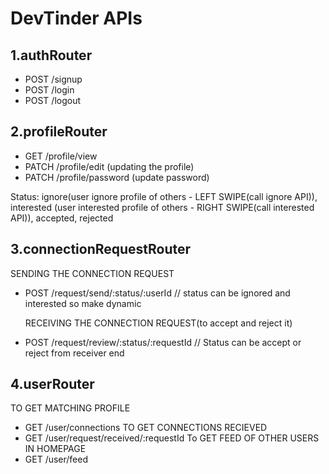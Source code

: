 # DevTinder APIs

## 1.authRouter

- POST /signup
- POST /login
- POST /logout

## 2.profileRouter

- GET /profile/view
- PATCH /profile/edit (updating the profile)
- PATCH /profile/password (update password)

Status: ignore(user ignore profile of others - LEFT SWIPE(call ignore API)), interested (user interested profile of others - RIGHT SWIPE(call interested API)), accepted, rejected

## 3.connectionRequestRouter

SENDING THE CONNECTION REQUEST

- POST /request/send/:status/:userId // status can be ignored and interested so make dynamic

  RECEIVING THE CONNECTION REQUEST(to accept and reject it)

- POST /request/review/:status/:requestId // Status can be accept or reject from receiver end

## 4.userRouter

TO GET MATCHING PROFILE

- GET /user/connections
  TO GET CONNECTIONS RECIEVED
- GET /user/request/received/:requestId
  To GET FEED OF OTHER USERS IN HOMEPAGE
- GET /user/feed
